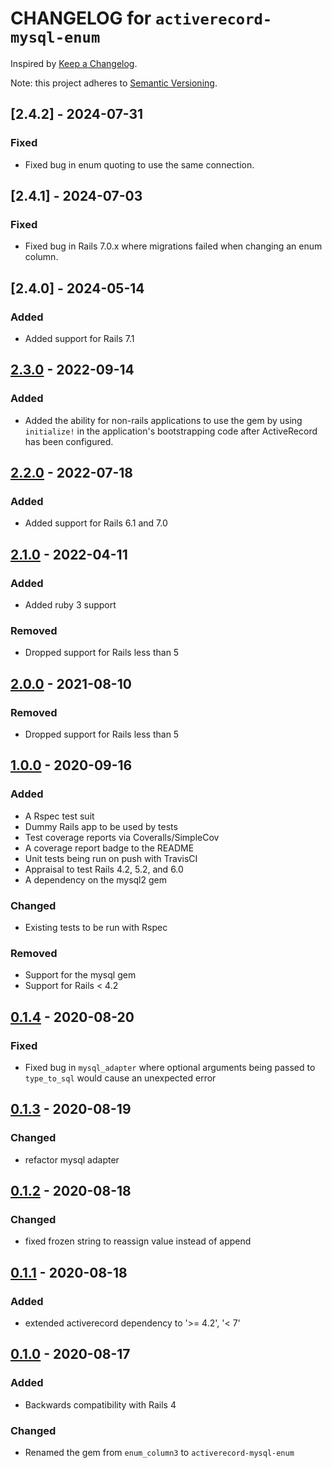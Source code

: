 # CHANGELOG for `activerecord-mysql-enum`

Inspired by [Keep a Changelog](https://keepachangelog.com/en/1.0.0/).

Note: this project adheres to [Semantic Versioning](https://semver.org/spec/v2.0.0.html).

## [2.4.2] - 2024-07-31
### Fixed
- Fixed bug in enum quoting to use the same connection.

## [2.4.1] - 2024-07-03
### Fixed
- Fixed bug in Rails 7.0.x where migrations failed when changing an enum column.

## [2.4.0] - 2024-05-14
### Added
- Added support for Rails 7.1

## [2.3.0] - 2022-09-14
### Added
- Added the ability for non-rails applications to use the gem by using `initialize!` in the application's bootstrapping code after ActiveRecord has been configured.

## [2.2.0] - 2022-07-18
### Added
- Added support for Rails 6.1 and 7.0

## [2.1.0] - 2022-04-11
### Added
- Added ruby 3 support

### Removed
- Dropped support for Rails less than 5

## [2.0.0] - 2021-08-10
### Removed
- Dropped support for Rails less than 5

## [1.0.0] - 2020-09-16
### Added
- A Rspec test suit
- Dummy Rails app to be used by tests
- Test coverage reports via Coveralls/SimpleCov
- A coverage report badge to the README
- Unit tests being run on push with TravisCI
- Appraisal to test Rails 4.2, 5.2, and 6.0
- A dependency on the mysql2 gem

### Changed
- Existing tests to be run with Rspec

### Removed
- Support for the mysql gem
- Support for Rails < 4.2

## [0.1.4] - 2020-08-20
### Fixed
- Fixed bug in `mysql_adapter` where optional arguments being passed to `type_to_sql` would cause
  an unexpected error

## [0.1.3] - 2020-08-19
### Changed
- refactor mysql adapter

## [0.1.2] - 2020-08-18
### Changed
- fixed frozen string to reassign value instead of append

## [0.1.1] - 2020-08-18
### Added
- extended activerecord dependency to '>= 4.2', '< 7'

## [0.1.0] - 2020-08-17
### Added
- Backwards compatibility with Rails 4

### Changed
- Renamed the gem from `enum_column3` to `activerecord-mysql-enum`

[2.3.0]: https://github.com/Invoca/activerecord-mysql-enum/compare/v2.2.0...v2.3.0
[2.2.0]: https://github.com/Invoca/activerecord-mysql-enum/compare/v2.1.0...v2.2.0
[2.1.0]: https://github.com/Invoca/activerecord-mysql-enum/compare/v2.0.0...v2.1.0
[2.0.0]: https://github.com/Invoca/activerecord-mysql-enum/compare/v1.0.0...v2.0.0
[1.0.0]: https://github.com/Invoca/activerecord-mysql-enum/compare/v0.1.4...v1.0.0
[0.1.4]: https://github.com/Invoca/activerecord-mysql-enum/compare/v0.1.3...v0.1.4
[0.1.3]: https://github.com/Invoca/activerecord-mysql-enum/compare/v0.1.2...v0.1.3
[0.1.2]: https://github.com/Invoca/activerecord-mysql-enum/compare/v0.1.1...v0.1.2
[0.1.1]: https://github.com/Invoca/activerecord-mysql-enum/compare/v0.1.0...v0.1.1
[0.1.0]: https://github.com/Invoca/activerecord-mysql-enum/tree/v0.1.0
